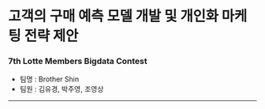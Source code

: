 # 고객의 구매 예측 모델 개발 및 개인화 마케팅 전략 제안
### 7th Lotte Members Bigdata Contest
- 팀명 : Brother Shin
- 팀원 : 김유경, 박주영, 조영상
----

